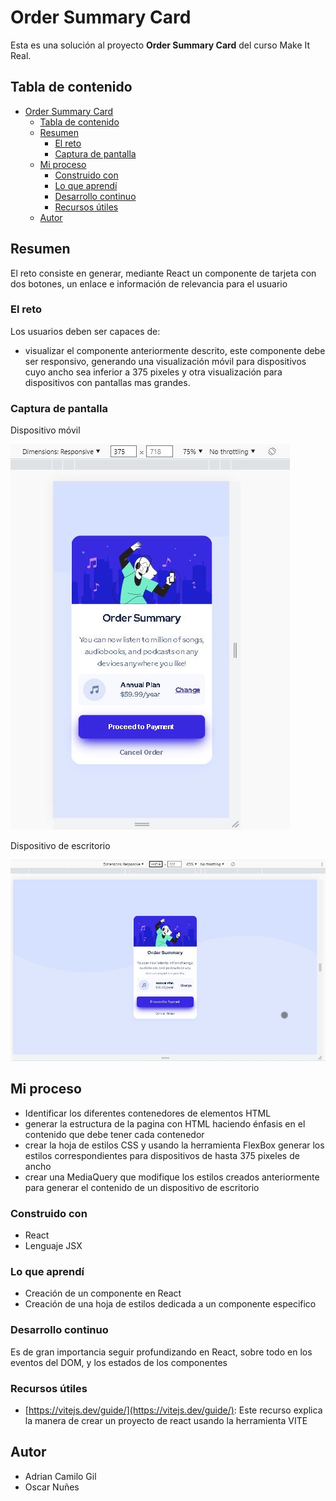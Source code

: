 # Order Summary Card

Esta es una solución al proyecto **Order Summary Card** del curso Make It Real.

## Tabla de contenido

- [Order Summary Card](#order-summary-card)
  - [Tabla de contenido](#tabla-de-contenido)
  - [Resumen](#resumen)
    - [El reto](#el-reto)
    - [Captura de pantalla](#captura-de-pantalla)
  - [Mi proceso](#mi-proceso)
    - [Construido con](#construido-con)
    - [Lo que aprendí](#lo-que-aprendí)
    - [Desarrollo continuo](#desarrollo-continuo)
    - [Recursos útiles](#recursos-útiles)
  - [Autor](#autor)

## Resumen

El reto consiste en generar, mediante React un componente de tarjeta con dos botones, un enlace e información de relevancia para el usuario

### El reto

Los usuarios deben ser capaces de:

- visualizar el componente anteriormente descrito, este componente debe ser responsivo, generando una visualización móvil para dispositivos cuyo ancho sea inferior a 375 pixeles y otra visualización para dispositivos con pantallas mas grandes.

### Captura de pantalla

Dispositivo móvil

![](./src/assets/view-mobile.jpg)

Dispositivo de escritorio

![](./src/assets/view-desktop.jpg)

## Mi proceso

- Identificar los diferentes contenedores de elementos HTML
- generar la estructura de la pagina con HTML haciendo énfasis en el contenido que debe tener cada contenedor
- crear la hoja de estilos CSS y usando la herramienta FlexBox generar los estilos correspondientes para dispositivos de hasta 375 pixeles de ancho
- crear una MediaQuery que modifique los estilos creados anteriormente para generar el contenido de un dispositivo de escritorio

### Construido con

- React
- Lenguaje JSX

### Lo que aprendí

- Creación de un componente en React
- Creación de una hoja de estilos dedicada a un componente especifico

### Desarrollo continuo

Es de gran importancia seguir profundizando en React, sobre todo en los eventos del DOM, y los estados de los componentes

### Recursos útiles

- [https://vitejs.dev/guide/](https://vitejs.dev/guide/): Este recurso explica la manera de crear un proyecto de react usando la herramienta VITE

## Autor

- Adrian Camilo Gil
- Oscar Nuñes
